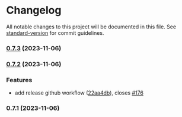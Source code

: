 # Changelog

All notable changes to this project will be documented in this file. See [standard-version](https://github.com/conventional-changelog/standard-version) for commit guidelines.

### [0.7.3](https://github.com/FlavioLionelRita/lambdaorm/compare/v0.7.2...v0.7.3) (2023-11-06)

### [0.7.2](https://github.com/FlavioLionelRita/lambdaorm/compare/v0.7.1...v0.7.2) (2023-11-06)


### Features

* add release github workflow ([22aa4db](https://github.com/FlavioLionelRita/lambdaorm/commit/22aa4dba0c22578f80bb95a4f04ae5a4f3e8da0d)), closes [#176](https://github.com/FlavioLionelRita/lambdaorm/issues/176)

### 0.7.1 (2023-11-06)
